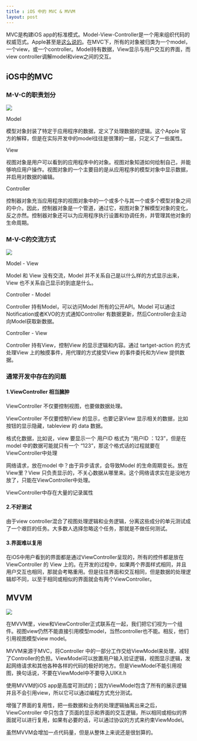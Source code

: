 ```yaml
---
title : iOS 中的 MVC & MVVM
layout: post
---
```




MVC是构建iOS app的标准模式。Model-View-Controller是一个用来组织代码的权威范式。Apple甚至是[这么说的](https://developer.apple.com/library/ios/documentation/general/conceptual/devpedia-cocoacore/MVC.html)。在MVC下，所有的对象被归类为一个model，一个view，或一个controller。Model持有数据，View显示与用户交互的界面，而view controller调解model和view之间的交互。

## iOS中的MVC
### M-V-C的职责划分





![](https://developer.apple.com/library/content/documentation/General/Conceptual/DevPedia-CocoaCore/Art/model_view_controller_2x.png)



Model

模型对象封装了特定于应用程序的数据，定义了处理数据的逻辑。这个Apple 官方的解释，但是在实际开发中的model往往是很薄的一层，只定义了一些属性。



View

视图对象是用户可以看到的应用程序中的对象。视图对象知道如何绘制自己，并能够响应用户操作。视图对象的一个主要目的是从应用程序的模型对象中显示数据，并启用对数据的编辑。



Controller

控制器对象充当应用程序的视图对象中的一个或多个与其一个或多个模型对象之间的中介。因此，控制器对象是一个管道，通过它，视图对象了解模型对象的变化，反之亦然。控制器对象还可以为应用程序执行设置和协调任务，并管理其他对象的生命周期。



### M-V-C的交流方式

![](http://zgy.esy.es/markdown/images/MVC.jpeg)



Model - View

Model 和 View 没有交流，Model 并不关系自己是以什么样的方式显示出来，View 也不关系自己显示的到底是什么。



Controller - Model

Controller 持有Model，可以访问Model 所有的公开API。Model 可以通过 Notification或者KVO的方式通知Controller 有数据更新，然后Controller会主动向Model获取新数据。



Controller - View

Controller 持有View，控制View 的显示逻辑和内容。通过 tartget-action 的方式处理View 上的触摸事件，用代理的方式接受View 的事件委托和为View 提供数据。



### 通常开发中存在的问题

#### 1.ViewController 相当臃肿

ViewController 不仅要控制视图，也要做数据处理。

ViewController 不仅要控制View 的显示，也要记录View 显示相关的数据，比如按钮的显示隐藏，tableview 的 data 数据。

格式化数据，比如说，view 要显示一个 用户ID 格式为 “用户ID ：123”，但是在model 中的数据可能就只有一个 “123”，那这个格式话的过程就要在ViewController中处理

网络请求，放在model 中？由于异步请求，会导致Model 的生命周期变长。放在View里？View 只负责显示的，不关心数据从哪里来。这个网络请求实在是没地方放了，只能在ViewController中处理。

ViewController中存在大量的记录属性


#### 2.不好测试

由于view controller混合了视图处理逻辑和业务逻辑，分离这些成分的单元测试成了一个艰巨的任务。大多数人选择忽略这个任务，那就是不做任何测试。



#### 3.界面难以复用

在iOS中用户看到的界面都是通过ViewController呈现的，所有的控件都是放在ViewController 的 View 上的。在开发的过程中，如果两个界面样式相同，并且用户交互也相同，那就会考略重用。但是往往界面和交互相同，但是数据的处理逻辑却不同，以至于相同或相似的界面就会有两个ViewController。



## MVVM

![](http://zgy.esy.es/markdown/images/MVVM.png)



在MVVM里，view和ViewController正式联系在一起，我们把它们视为一个组件。视图view仍然不能直接引用模型model，当然controller也不能。相反，他们引用视图模型view model。

MVVM来源于MVC，将Controller 中的一部分工作交给ViewModel来处理，减轻了Controller的负担。ViewModel可以放置用户输入验证逻辑，视图显示逻辑，发起网络请求和其他各种各样的代码的极好的地方。但是ViewModel不能引用视图，换句话说，不要在ViewModel中不要导入UIKit.h

使用MVVM的iOS app是高度可测试的；因为ViewModel包含了所有的展示逻辑并且不会引用view，所以它可以通过编程方式充分测试。

增强了界面的复用性，把一些数据和业务的处理逻辑抽离出来之后，ViewController 中只包含了页面的显示和界面的交互逻辑，所以相同或相似的界面就可以进行复用，如果有必要的话，可以通过协议的方式来约束ViewModel。

虽然MVVM会增加一点代码量，但是从整体上来说还是很划算的。
